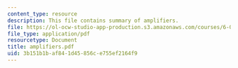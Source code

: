 ```yaml
---
content_type: resource
description: This file contains summary of amplifiers.
file: https://ol-ocw-studio-app-production.s3.amazonaws.com/courses/6-012-microelectronic-devices-and-circuits-fall-2005/3b151b1baf841d45856ce755ef2164f9_amplifiers.pdf
file_type: application/pdf
resourcetype: Document
title: amplifiers.pdf
uid: 3b151b1b-af84-1d45-856c-e755ef2164f9
---
```

